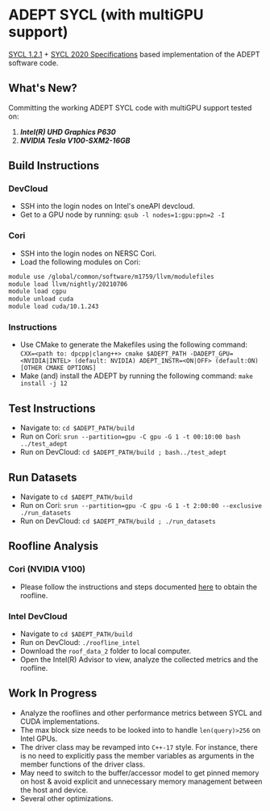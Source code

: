 # ADEPT SYCL (with multiGPU support)

[SYCL 1.2.1](https://www.khronos.org/files/sycl/sycl-121-reference-guide.pdf) + [SYCL 2020 Specifications](https://www.khronos.org/registry/SYCL/specs/sycl-2020/html/sycl-2020.html) based implementation of the ADEPT software code.    

## What's New?
Committing the working ADEPT SYCL code with multiGPU support tested on: 
1. ***Intel(R) UHD Graphics P630***       
2. ***NVIDIA Tesla V100-SXM2-16GB***       

## Build Instructions

### DevCloud
- SSH into the login nodes on Intel's oneAPI devcloud.     
- Get to a GPU node by running: `qsub -l nodes=1:gpu:ppn=2 -I`    

### Cori
- SSH into the login nodes on NERSC Cori.       
- Load the following modules on Cori: 

```bash
module use /global/common/software/m1759/llvm/modulefiles
module load llvm/nightly/20210706
module load cgpu
module unload cuda
module load cuda/10.1.243
```

### Instructions
- Use CMake to generate the Makefiles using the following command: `CXX=<path to: dpcpp|clang++> cmake $ADEPT_PATH -DADEPT_GPU=<NVIDIA|INTEL> (default: NVIDIA) ADEPT_INSTR=<ON|OFF> (default:ON) [OTHER CMAKE OPTIONS]`    
- Make (and) install the ADEPT by running the following command: `make install -j 12`   

## Test Instructions
- Navigate to: `cd $ADEPT_PATH/build`    
- Run on Cori: `srun --partition=gpu -C gpu -G 1 -t 00:10:00 bash ../test_adept`    
- Run on DevCloud: `cd $ADEPT_PATH/build ; bash../test_adept`     

## Run Datasets
- Navigate to `cd $ADEPT_PATH/build`
- Run on Cori: `srun --partition=gpu -C gpu -G 1 -t 2:00:00 --exclusive ./run_datasets`
- Run on DevCloud: `cd $ADEPT_PATH/build ; ./run_datasets` 

## Roofline Analysis
### Cori (NVIDIA V100)
- Please follow the instructions and steps documented [here](https://github.com/mhaseeb123/Instruction_roofline_scripts/tree/python#instruction-roofline-for-adept) to obtain the roofline.

### Intel DevCloud
- Navigate to `cd $ADEPT_PATH/build`
- Run on DevCloud: `./roofline_intel`
- Download the `roof_data_2` folder to local computer.
- Open the Intel(R) Advisor to view, analyze the collected metrics and the roofline.

## Work In Progress
- Analyze the rooflines and other performance metrics between SYCL and CUDA implementations.    
- The max block size needs to be looked into to handle `len(query)>256` on Intel GPUs.     
- The driver class may be revamped into `C++-17` style. For instance, there is no need to explicitly pass the member variables as arguments in the member functions of the driver class.   
- May need to switch to the buffer/accessor model to get pinned memory on host & avoid explicit and unnecessary memory management between the host and device.    
- Several other optimizations.     
